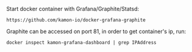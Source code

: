 Start docker container with Grafana/Graphite/Statsd:
    
    https://github.com/kamon-io/docker-grafana-graphite






Graphite can be accessed on port 81, in order to get container's ip, run:

    docker inspect kamon-grafana-dashboard | grep IPAddress
    
    